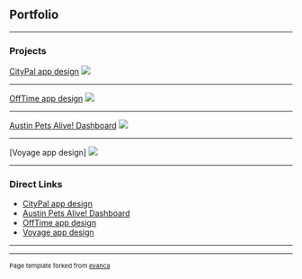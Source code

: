 ## Portfolio

---

### Projects 

[CityPal app design](/citypal_app)
<img src="images/dummy_thumbnail.jpg?raw=true"/>

---

[OffTime app design](/offtime_app)
<img src="images/dummy_thumbnail.jpg?raw=true"/>

---

[Austin Pets Alive! Dashboard](/offtime_app)
<img src="images/dummy_thumbnail.jpg?raw=true"/>

---

[Voyage app design]
<img src="images/dummy_thumbnail.jpg?raw=true"/>

---

### Direct Links

- [CityPal app design](/citypal)
- [Austin Pets Alive! Dashboard](/offtime_app)
- [OffTime app design](/offtime_app)
- [Voyage app design](/voyage_app)

---




---
<p style="font-size:11px">Page template forked from <a href="https://github.com/evanca/quick-portfolio">evanca</a></p>
<!-- Remove above link if you don't want to attibute -->
